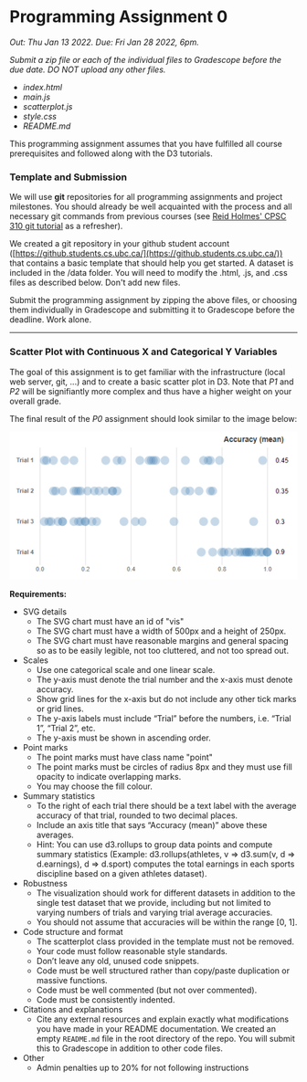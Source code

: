 # Programming Assignment 0

*Out: Thu Jan 13 2022. Due: Fri Jan 28 2022, 6pm.*

*Submit a zip file or each of the individual files to Gradescope before the due date. DO NOT upload any other files.* 
- *index.html*
- *main.js*
- *scatterplot.js*
- *style.css*
- *README.md*

This programming assignment assumes that you have fulfilled all course prerequisites and followed along with the D3 tutorials.

### Template and Submission

We will use **git** repositories for all programming assignments and project milestones. You should already be well acquainted with the process and all necessary git commands from previous courses (see [Reid Holmes' CPSC 310 git tutorial](https://github.com/ubccpsc/310/blob/2019jan/resources/git.md) as a refresher).

We created a git repository in your github student account ([https://github.students.cs.ubc.ca/](https://github.students.cs.ubc.ca/)) that contains a basic template that should help you get started. A dataset is included in the /data folder. You will need to modify the .html, .js, and .css files as described below. Don't add new files.

Submit the programming assignment by zipping the above files, or choosing them individually in Gradescope and submitting it to Gradescope before the deadline. Work alone.

---

### Scatter Plot with Continuous X and Categorical Y Variables

The goal of this assignment is to get familiar with the infrastructure (local web server, git, ...) and to create a basic scatter plot in D3. Note that *P1* and *P2* will be signifiantly more complex and thus have a higher weight on your overall grade. 

The final result of the *P0* assignment should look similar to the image below:

![Result](result.png?raw=true "Result")

**Requirements:**

* SVG details
    * The SVG chart must have an id of "vis"
    * The SVG chart must have a width of 500px and a height of 250px. 
    * The SVG chart must have reasonable margins and general spacing so as to be easily legible, not too cluttered, and not too spread out.
* Scales
    * Use one categorical scale and one linear scale. 
    * The y-axis must denote the trial number and the x-axis must denote accuracy. 
    * Show grid lines for the x-axis but do not include any other tick marks or grid lines. 
    * The y-axis labels must include “Trial” before the numbers, i.e. “Trial 1”, “Trial 2”, etc.
    * The y-axis must be shown in ascending order.
* Point marks
    * The point marks must have class name "point"
    * The point marks must be circles of radius 8px and they must use fill opacity to indicate overlapping marks. 
    * You may choose the fill colour.
* Summary statistics
    * To the right of each trial there should be a text label with the average accuracy of that trial, rounded to two decimal places. 
    * Include an axis title that says “Accuracy (mean)” above these averages. 
    * Hint: You can use d3.rollups to group data points and compute summary statistics (Example: d3.rollups(athletes, v => d3.sum(v, d => d.earnings), d => d.sport) computes the total earnings in each sports discipline based on a given athletes dataset).
* Robustness
    * The visualization should work for different datasets in addition to the single test dataset that we provide, including but not limited to varying numbers of trials and varying trial average accuracies. 
    * You should not assume that accuracies will be within the range [0, 1].
* Code structure and format
    * The scatterplot class provided in the template must not be removed.
    * Your code must follow reasonable style standards. 
    * Don’t leave any old, unused code snippets.
    * Code must be well structured rather than copy/paste duplication or massive functions.
    * Code must be well commented (but not over commented).
    * Code must be consistently indented.
* Citations and explanations
    * Cite any external resources and explain exactly what modifications you have made in your README documentation. We created an empty `README.md` file in the root directory of the repo. You will submit this to Gradescope in addition to other code files.
* Other
    * Admin penalties up to 20% for not following instructions
